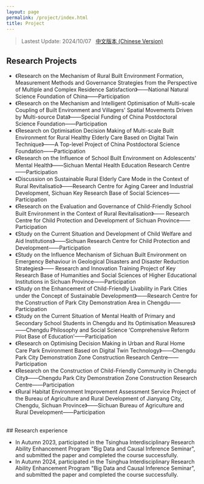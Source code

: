 ```yaml
---
layout: page
permalink: /project/index.html
title: Project
---
```


> Lastest Update: 2024/10/07 &nbsp; [中文版本 (Chinese Version)](https://longyistar.github.io/file/project-zh/)

## Research Projects

- 《Research on the Mechanism of Rural Built Environment Formation, Measurement Methods and Governance Strategies from the Perspective of Multiple and Complex Residence Satisfaction》——National Natural Science Foundation of China——Participation
- 《Research on the Mechanism and Intelligent Optimisation of Multi-scale Coupling of Built Environment and Villagers' Spatial Movements Driven by Multi-source Data》——Special Funding of China Postdoctoral Science Foundation——Participation
- 《Research on Optimisation Decision Making of Multi-scale Built Environment for Rural Healthy Elderly Care Based on Digital Twin Technique》——A Top-level Project of China Postdoctoral Science Foundation——Participation
- 《Research on the Influence of School Built Environment on Adolescents' Mental Health》——Sichuan Mental Health Education Research Centre——Participation
- 《Discussion on Sustainable Rural Elderly Care Mode in the Context of Rural Revitalisatio》——Research Centre for Aging Career and Industrial Development, Sichuan Key Research Base of Social Sciences——Participation
- 《Research on the Evaluation and Governance of Child-Friendly School Built Environment in the Context of Rural Revitalisation》—— Research Centre for Child Protection and Development of Sichuan Province——Participation
- 《Study on the Current Situation and Development of Child Welfare and Aid Institutions》——Sichuan Research Centre for Child Protection and Development——Participation
- 《Study on the Influence Mechanism of Sichuan Built Environment on Emergency Behaviour in Geological Disasters and Disaster Reduction Strategies》—— Research and Innovation Training Project of Key Research Base of Humanities and Social Sciences of Higher Educational Institutions in Sichuan Province——Participation
- 《Study on the Enhancement of Child-Friendly Livability in Park Cities under the Concept of Sustainable Development》——Research Centre for the Construction of Park City Demonstration Area in Chengdu——Participation
- 《Study on the Current Situation of Mental Health of Primary and Secondary School Students in Chengdu and Its Optimisation Measures》——Chengdu Philosophy and Social Science ‘Comprehensive Reform Pilot Base of Education’——Participation
- 《Research on Optimising Decision Making in Urban and Rural Home Care Park Environment Based on Digital Twin Technology》——Chengdu Park City Demonstration Zone Construction Research Centre——Participation
- 《Research on the Construction of Child-Friendly Community in Chengdu City》——Chengdu Park City Demonstration Zone Construction Research Centre——Participation
- 《Rural Habitat Environment Improvement Assessment Service Project of the Bureau of Agriculture and Rural Development of Jianyang City, Chengdu, Sichuan Province》——Sichuan Bureau of Agriculture and Rural Development——Participation
<br>
## Research experience

- In Autumn 2023, participated in the Tsinghua Interdisciplinary Research Ability Enhancement Program "Big Data and Causal Inference Seminar", and submitted the paper and completed the course successfully.
- In Autumn 2024, participated in the Tsinghua Interdisciplinary Research Ability Enhancement Program "Big Data and Causal Inference Seminar", and submitted the paper and completed the course successfully.

